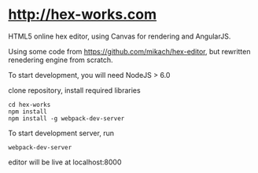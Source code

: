 http://hex-works.com
==========

HTML5 online hex editor, using Canvas for rendering and AngularJS.

Using some code from https://github.com/mikach/hex-editor, but rewritten renedering engine from scratch.


To start development, you will need NodeJS > 6.0

clone repository, install required libraries
```
cd hex-works
npm install
npm install -g webpack-dev-server
```

To start development server, run
```
webpack-dev-server
```

editor will be live at localhost:8000
